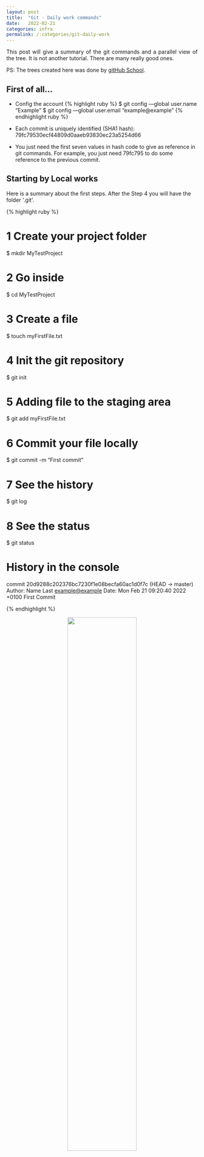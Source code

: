 ```yaml
---
layout: post
title:  "Git - Daily work commands"
date:   2022-02-21
categories: infra
permalink: /:categories/git-daily-work
---
```


<p style="text-align: justify;">This post will give a summary of the git commands and a parallel view of the tree. It is not another tutorial. There are many really good ones.</p>

<p>PS: The trees created here was done by <a href="https://git-school.github.io/visualizing-git/#free">gitHub School</a>.</p>

<h2>First of all...</h2>

- Config the account
{% highlight ruby %}
$ git config —global user.name “Example”
$ git config —global user.email “example@example”
{% endhighlight ruby %}

- Each commit is uniquely identified (SHA1 hash): 79fc79530ecf44809d0aaeb93830ec23a5254d66

- You just need the first seven values in hash code to give as reference in git commands. For example, you just need 79fc795 to do some reference to the previous commit.

<h2>Starting by Local works</h2>

<p>Here is a summary about the first steps. After the Step 4 you will have the folder '.git'. </p>

{% highlight ruby %}
# 1 Create your project folder
$ mkdir MyTestProject
# 2 Go inside
$ cd MyTestProject
# 3 Create a file
$ touch myFirstFile.txt
# 4 Init the git repository
$ git init
# 5 Adding file to the staging area
$ git add myFirstFile.txt
# 6 Commit your file locally
$ git commit -m “First commit”
# 7 See the history
$ git log
# 8 See the status
$ git status

# History in the console
commit 20d9288c202376bc7230f1e08becfa60ac1d0f7c (HEAD -> master)
Author: Name Last  <example@example>
Date:   Mon Feb 21 09:20:40 2022 +0100
    First Commit

{% endhighlight %}

<p><center>
  <img src="/img/infra/git/firstcommit.png" width="60%" height="60%"/>
</center></p>

<p>Now, let's improve the scenario adding a new file.</p>

{% highlight ruby %}
# 9 Create a second file
$touch mySecondFile.txt
# 10 Add to stage area
$git add mySecondFile.txt
# 11 Commit the file
% git commit -m "Second Commit"
# 12 See the history
$ git log

# History in the console
commit 79fc79530ecf44809d0aaeb93830ec23a5254d66 (HEAD -> master)
Author: Name Last  <example@example>
Date:   Mon Feb 21 09:49:30 2022 +0100

    Second Commit

commit 20d9288c202376bc7230f1e08becfa60ac1d0f7c
Author: Name Last  <example@example>
Date:   Mon Feb 21 09:20:40 2022 +0100

    First Commit

{% endhighlight %}

<p>And here is how supposed to be the tree.</p>

<p><center>
  <img src="/img/infra/git/secondcommit.png" width="60%" height="60%" />
</center></p>

<p>Now, let's change both files (adding any text inside the files) and commit them.</p>

{% highlight ruby %}
# 13 Add all files to the staging area
$git add .
# 14 Commit them
% git commit -m "Third Commit"
{% endhighlight %}

<p><center>
  <img src="/img/infra/git/thirdcommit.png" width="60%" height="60%"/>
</center></p>

<p>Next level ... let's <a href="https://git-scm.com/docs/git-revert">revert</a> the commits. </p>

<p><em>git revert is used to record some new commits to reverse the effect of some earlier commits (often only a faulty one). This requires your working tree to be clean (no modifications from the HEAD commit).</em></p>

{% highlight ruby %}
# 15 Remove last modification
$git revert -n HEAD
# 16 Commit the reverted file
$git commit -m "Reverting the third commit"
# 17 Returning modification
$git revert -n HEAD
# 18 Commit the second revert
$ git commit -m "Reverting the revert"
# 19 See the log
$ git log

# History in console
commit 457f13d5b8649f59587979d30af20f0a72590118 (HEAD -> master)
Author: Name Last  <example@example>
Date:   Mon Feb 21 10:18:21 2022 +0100

    Reverting the revert

commit 12c4fda1950c7730c82d5b2dac873bc278d9d3e5
Author: Name Last  <example@example>
Date:   Mon Feb 21 10:15:14 2022 +0100

    Reverting the third commit

commit d75b40a8f1be78ba3abbb6d206ac82283ca9bc65
Author: Name Last  <example@example>
Date:   Mon Feb 21 10:01:18 2022 +0100

    Third Commit

commit 79fc79530ecf44809d0aaeb93830ec23a5254d66
Author: Name Last  <example@example>
Date:   Mon Feb 21 09:49:30 2022 +0100

    Second Commit

commit 20d9288c202376bc7230f1e08becfa60ac1d0f7c
Author: Name Last  <example@example>
Date:   Mon Feb 21 09:20:40 2022 +0100

    First Commit
{% endhighlight %}

<p style="text-align: justify;">The step 15 will go back the files to the state before your changes (original files) and the Step 17 return your changes (changed files).</p>

<p><center>
  <img src="/img/infra/git/revert.png" />
</center></p>

<p><em> If you want to throw away all uncommitted changes in your working directory, you should see <a href="https://git-scm.com/docs/git-reset">git-reset.</a></em></p>

{% highlight ruby %}
# 20 Reset your third commit
$git reset d75b40a --hard
# 21 See the log
$git log

# History in console
commit d75b40a8f1be78ba3abbb6d206ac82283ca9bc65 (HEAD -> master)
Author: Name Last  <example@example>
Date:   Mon Feb 21 10:01:18 2022 +0100

    Third Commit

commit 79fc79530ecf44809d0aaeb93830ec23a5254d66
Author: Name Last  <example@example>
Date:   Mon Feb 21 09:49:30 2022 +0100

    Second Commit

commit 20d9288c202376bc7230f1e08becfa60ac1d0f7c
Author: Name Last  <example@example>
Date:   Mon Feb 21 09:20:40 2022 +0100

    First Commit
{% endhighlight %}

<p style="text-align: justify;">The step 20 move the pointer the a specific position on the tree. You just need the first seven first number of the commit's hash. Bellow is how is supposed to be the tee.</p>

<p><center>
  <img src="/img/infra/git/revert.png" />
</center></p>

<br />
<h2>Change the branch</h2>

<p style="text-align: justify;">Until now, all the works is happening using the master branch. Now, let's create a new one.</p>

{% highlight ruby %}
# 22 Create a new branch
$ git branch mynewbranch
# 23 Change the head to the new branch
$ git checkout mynewbranch
{% endhighlight ruby %}

<p><center>
  <img src="/img/infra/git/newbranch.png" />
</center></p>

<p>Let's create a new file to this branch.</p>

{% highlight ruby %}
# 24 Create a new file
$ touch newfile.txt
# 25 Adding to the stage area
$ git add newfile.txt
# 26 commit new file
$ git commit -m "Adding new file"
{% endhighlight ruby %}

<p><center>
  <img src="/img/infra/git/fourthcommit.png" />
</center></p>

<br />
<h2>Merge branches</h2>

<p>You need to be on your branch target. Here, we will merge from the newbranch to the master. So, checkout to the master and let's go.</p>

{% highlight ruby %}
# 27 checkout to target
$ git checkout master
# 28 merge from new branch
$ git merge mynewbranch
# 29 Console log
$ git log

#History in Console
commit 803023ed0a9f3d2fb9f6ce398e73e7e8cf95e1b2 (HEAD -> master, motivation)
Author: Name Last  <example@example>
Date:   Mon Feb 21 13:13:17 2022 +0100

    adding new file

commit d75b40a8f1be78ba3abbb6d206ac82283ca9bc65
Author: Name Last  <example@example>
Date:   Mon Feb 21 10:01:18 2022 +0100

    Third Commit

commit 79fc79530ecf44809d0aaeb93830ec23a5254d66
Author: Name Last  <example@example>
Date:   Mon Feb 21 09:49:30 2022 +0100

    Second Commit

commit 20d9288c202376bc7230f1e08becfa60ac1d0f7c
Author: Name Last  <example@example>
Date:   Mon Feb 21 09:20:40 2022 +0100

    First Commit

{% endhighlight ruby %}

<p>Here is the tree after the merge to master.</p>

<p><center>
  <img src="/img/infra/git/merge.png" />
</center></p>

<p>If you want to remove the branch you just need use the attribute 'd'. And here is the tree after that.</p>

<p><center>
  <img src="/img/infra/git/deletebranch.png" />
</center></p>

<p style="text-align: justify;">The first example show the case where the new branch has everything the master. The image below show another example where the master has a new commit and the other branch also has different commits. </p>

<p><center>
  <img src="/img/infra/git/merge2.png" />
</center></p>

<p style="text-align: justify;">In case happen changes in the same file in both branches the console will the the conflict's message. You just need to open your file, fix that and commit again. The <b>git diff</b> show in the console all the changes in the files.</p>

<h2>Working with Remote Repositories</h2>

<p style="text-align: justify;">When you create the repository remotely the GitHub show you all the directions to synchronize it with a local repository. You just need follow it. For example used in this post you should follow the second option. </p>

<p><center>
  <img src="/img/infra/git/remoteguide.png" width="70%" height="70%"/>
</center></p>

<p style="text-align: justify;">However, if you have more then one branches and want push all of them you can use <b>git push --all origin</b>. In case you want let the master branch default you can write <b>git push -u origin master</b> and the last time you just need to write <b>git push</b>. </p>

Other case is when exist the project in the remote repository and you want just use it. For that you have to clone the repository.

{% highlight ruby %}
# 30 Clone the repository - copy the url from git repository
$ git clone https://github.com/fabiana2611/api-java.git
# 31 Downloads the changes from remote before push your changes
$ git pull
# 32 Upload your changes to remote
$ git push
{% endhighlight ruby %}

<p style="text-align: justify;">Before the <b>pull</b>, you can use <b>stash</b> to store locally the changes you are not prepared to commit yet. And put back the code using <b>git stash pop</b>. If you want do a clean commit you can use <a href="https://www.git-tower.com/learn/git/faq/git-squash">git squash</a>.</p>

<p style="text-align: justify;">Probably will be necessary configure the key ssh to use the remote repository. One possibility is you have to <a href="https://docs.github.com/en/authentication/connecting-to-github-with-ssh/generating-a-new-ssh-key-and-adding-it-to-the-ssh-agent">generate new SSH key</a> locally and copy in the github repository. Other case you can create in your repository (Settings/Developer Settings/Personal access tokens) and copy locally when try to be logged. </p>


<h2>Example of the Tree</h2>

<p>Here are the steps regarding an example of using remote repository. Below you will see commits, merges and push to remote repository. Pay attention: The HEAD in remote repository is changed only after the merger.</p>

<p>
  <center>
    <img src="/img/infra/git/stepsremote1.png" width="100%" height="100%"/>
    <img src="/img/infra/git/stepsremote2.png" width="100%" height="100%"/>
  </center>
</p>

<h2>Reference</h2>

<ul>
  <li>Git-school.github.io/visualizing-git/#free</li>
  <li>Udemy: Learn Git by Doing: A step-by-step guide to version control (Codingdojo, Inc)</li>
  <li>Video Fabia Akita: https://youtu.be/6Czd1Yetaac</li>
</ul>
